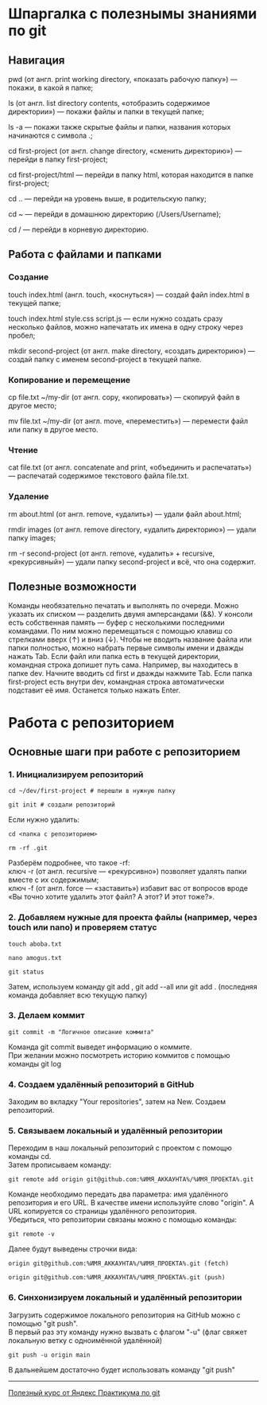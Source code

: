 # Шпаргалка с полезнымы знаниями по git

## Навигация

pwd (от англ. print working directory, «показать рабочую папку») — покажи, в какой я папке;

ls (от англ. list directory contents, «отобразить содержимое директории») — покажи файлы и папки в текущей папке;

ls -a — покажи также скрытые файлы и папки, названия которых начинаются с символа .;

cd first-project (от англ. change directory, «сменить директорию») — перейди в папку first-project;

cd first-project/html — перейди в папку html, которая находится в папке first-project;

cd .. — перейди на уровень выше, в родительскую папку;

cd ~ — перейди в домашнюю директорию (/Users/Username);

cd / — перейди в корневую директорию.


## Работа с файлами и папками

### Создание
touch index.html (англ. touch, «коснуться») — создай файл index.html в текущей папке;

touch index.html style.css script.js — если нужно создать сразу несколько файлов, можно напечатать их имена в одну строку через пробел;

mkdir second-project (от англ. make directory, «создать директорию») — создай папку с именем second-project в текущей папке.

### Копирование и перемещение
cp file.txt ~/my-dir (от англ. copy, «копировать») — скопируй файл в другое место;

mv file.txt ~/my-dir (от англ. move, «переместить») — перемести файл или папку в другое место.
### Чтение
cat file.txt (от англ. concatenate and print, «объединить и распечатать») — распечатай содержимое текстового файла file.txt.
### Удаление
rm about.html (от англ. remove, «удалить») — удали файл about.html;

rmdir images (от англ. remove directory, «удалить директорию») — удали папку images;

rm -r second-project (от англ. remove, «удалить» + recursive, «рекурсивный») — удали папку second-project и всё, что она содержит.
## Полезные возможности

Команды необязательно печатать и выполнять по очереди. Можно указать их списком — разделить двумя амперсандами (&&).
У консоли есть собственная память — буфер с несколькими последними командами. По ним можно перемещаться с помощью клавиш со стрелками вверх (↑) и вниз (↓).
Чтобы не вводить название файла или папки полностью, можно набрать первые символы имени и дважды нажать Tab. Если файл или папка есть в текущей директории, командная строка допишет путь сама.
Например, вы находитесь в папке dev. Начните вводить cd first и дважды нажмите Tab. Если папка first-project есть внутри dev, командная строка автоматически подставит её имя. Останется только нажать Enter.

# Работа с репозиторием

## Основные шаги при работе с репозиторием

### 1. Инициализируем репозиторий  
```
cd ~/dev/first-project # перешли в нужную папку  

git init # создали репозиторий
```

Если нужно удалить:  
```
cd <папка с репозиторием>

rm -rf .git
```  
Разберём подробнее, что такое -rf:  
ключ -r (от англ. recursive — «рекурсивно») позволяет удалять папки вместе с их содержимым;  
ключ -f (от англ. force — «заставить») избавит вас от вопросов вроде «Вы точно хотите удалить этот файл? А этот? И этот тоже?».  

### 2. Добавляем нужные для проекта файлы (например, через touch или nano) и проверяем статус
```
touch aboba.txt

nano amogus.txt

git status
```

Затем, используем команду git add <filename>, git add --all или git add . (последняя команда добавляет всю текущую папку)

### 3. Делаем коммит
```
git commit -m "Логичное описание коммита"
```  
Команда git commit выведет информацию о коммите.  
При желании можно посмотреть историю коммитов с помощью команды git log

### 4. Создаем удалённый репозиторий в GitHub

Заходим во вкладку "Your repositories", затем на New. Создаем репозиторий.

### 5. Связываем локальный и удалённый репозитории

Переходим в наш локальный репозиторий с проектом с помощю команды cd.  
Затем прописываем команду:  
```
git remote add origin git@github.com:%ИМЯ_АККАУНТА%/%ИМЯ_ПРОЕКТА%.git
```   
Команде необходимо передать два параметра: имя удалённого репозитория и его URL. В качестве имени используйте слово "origin". А URL копируется со страницы удалённого репозитория.  
Убедиться, что репозитории связаны можно с помощью команды:
```
git remote -v
```
Далее будут выведены строчки вида:
```
origin git@github.com:%ИМЯ_АККАУНТА%/%ИМЯ_ПРОЕКТА%.git (fetch)

origin git@github.com:%ИМЯ_АККАУНТА%/%ИМЯ_ПРОЕКТА%.git (push)
```

### 6. Синхонизируем локальный и удалённый репозитории

Загрузить содержимое локального репозитория на GitHub можно с помощью "git push".  
В первый раз эту команду нужно вызвать с флагом "-u" (флаг свяжет локальную ветку с одноимённой удалённой)
```
git push -u origin main
```  

В дальнейшем достаточно будет использовать команду "git push"

----  

[Полезный курс от Яндекс Практикума по git]("https://practicum.yandex.ru/profile/git-basics/")
